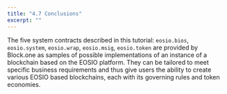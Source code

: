 ```yaml
---
title: "4.7 Conclusions"
excerpt: ""
---
```

The five system contracts described in this tutorial: `eosio.bios`, `eosio.system`, `eosio.wrap`, `eosio.msig`, `eosio.token` are provided by Block.one as samples of possible implementations of an instance of a blockchain based on the EOSIO platform. They can be tailored to meet specific business requirements and thus give users the ability to create various EOSIO based blockchains, each with its governing rules and token economies.